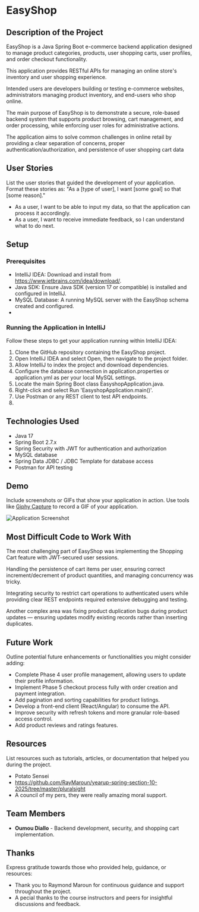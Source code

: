 # EasyShop

## Description of the Project

EasyShop is a Java Spring Boot e-commerce backend application designed to manage product categories, products, user shopping carts, user profiles, and order checkout functionality. 

This application provides RESTful APIs for managing an online store's inventory and user shopping experience.

Intended users are developers building or testing e-commerce websites, administrators managing product inventory, and end-users who shop online.

The main purpose of EasyShop is to demonstrate a secure, role-based backend system that supports product browsing, cart management, and order processing, while enforcing user roles for administrative actions.

The application aims to solve common challenges in online retail by providing a clear separation of concerns, proper authentication/authorization, and persistence of user shopping cart data


## User Stories

List the user stories that guided the development of your application. Format these stories as: "As a [type of user], I want [some goal] so that [some reason]."

- As a user, I want to be able to input my data, so that the application can process it accordingly.
- As a user, I want to receive immediate feedback, so I can understand what to do next.

## Setup

### Prerequisites

- IntelliJ IDEA: Download and install from https://www.jetbrains.com/idea/download/. 
- Java SDK: Ensure Java SDK (version 17 or compatible) is installed and configured in IntelliJ. 
- MySQL Database: A running MySQL server with the EasyShop schema created and configured.
- 
### Running the Application in IntelliJ

Follow these steps to get your application running within IntelliJ IDEA:

1. Clone the GitHub repository containing the EasyShop project. 
2. Open IntelliJ IDEA and select Open, then navigate to the project folder. 
3. Allow IntelliJ to index the project and download dependencies. 
4. Configure the database connection in application.properties or application.yml as per your local MySQL settings. 
5. Locate the main Spring Boot class EasyshopApplication.java. 
6. Right-click and select Run 'EasyshopApplication.main()'. 
7. Use Postman or any REST client to test API endpoints.
8. 
## Technologies Used

- Java 17 
- Spring Boot 2.7.x 
- Spring Security with JWT for authentication and authorization 
- MySQL database 
- Spring Data JDBC / JDBC Template for database access 
- Postman for API testing

## Demo

Include screenshots or GIFs that show your application in action. Use tools like [Giphy Capture](https://giphy.com/apps/giphycapture) to record a GIF of your application.

![Application Screenshot](path/to/your/screenshot.png)

## Most Difficult Code to Work With
The most challenging part of EasyShop was implementing the Shopping Cart feature with JWT-secured user sessions. 

Handling the persistence of cart items per user, ensuring correct increment/decrement of product quantities, and managing concurrency was tricky.

Integrating security to restrict cart operations to authenticated users while providing clear REST endpoints required extensive debugging and testing.

Another complex area was fixing product duplication bugs during product updates — ensuring updates modify existing records rather than inserting duplicates.

## Future Work

Outline potential future enhancements or functionalities you might consider adding:

- Complete Phase 4 user profile management, allowing users to update their profile information. 
- Implement Phase 5 checkout process fully with order creation and payment integration. 
- Add pagination and sorting capabilities for product listings. 
- Develop a front-end client (React/Angular) to consume the API. 
- Improve security with refresh tokens and more granular role-based access control. 
- Add product reviews and ratings features.

## Resources

List resources such as tutorials, articles, or documentation that helped you during the project.

- Potato Sensei
- https://github.com/RayMaroun/yearup-spring-section-10-2025/tree/master/pluralsight
- A council of my pers, they were really amazing moral support.

## Team Members

- **Oumou Diallo** -  Backend development, security, and shopping cart implementation.


## Thanks

Express gratitude towards those who provided help, guidance, or resources:

- Thank you to Raymond Maroun for continuous guidance and support throughout the project. 
- A pecial thanks to the course instructors and peers for insightful discussions and feedback.
 